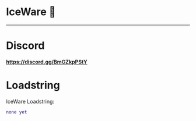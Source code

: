 # IceWare 🧊
----------------------------------------------------

# Discord

**https://discord.gg/BmGZkpPStY**

# Loadstring

IceWare Loadstring:
```lua
none yet
```
